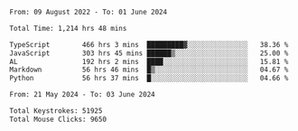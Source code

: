 <!--START_SECTION:waka-->

```txt
From: 09 August 2022 - To: 01 June 2024

Total Time: 1,214 hrs 48 mins

TypeScript        466 hrs 3 mins  █████████▓░░░░░░░░░░░░░░░   38.36 %
JavaScript        303 hrs 45 mins ██████▒░░░░░░░░░░░░░░░░░░   25.00 %
AL                192 hrs 2 mins  ████░░░░░░░░░░░░░░░░░░░░░   15.81 %
Markdown          56 hrs 46 mins  █▒░░░░░░░░░░░░░░░░░░░░░░░   04.67 %
Python            56 hrs 37 mins  █░░░░░░░░░░░░░░░░░░░░░░░░   04.66 %
```

<!--END_SECTION:waka-->
<!--END_SECTION:activity-->
<!--END_SECTION:activity-->
<!--END_SECTION:activity-->
<!--END_SECTION:activity-->
<!--END_SECTION:activity-->
<!--END_SECTION:activity-->
<!--END_SECTION:activity-->
<!--END_SECTION:activity-->
<!--END_SECTION:activity-->
<!--END_SECTION:activity-->
<!--START_SECTION:activity-->
<!--START_SECTION:activity-->

```txt
From: 21 May 2024 - To: 03 June 2024

Total Keystrokes: 51925
Total Mouse Clicks: 9650
```

<!--END_SECTION:activity-->
<!--END_SECTION:activity-->
